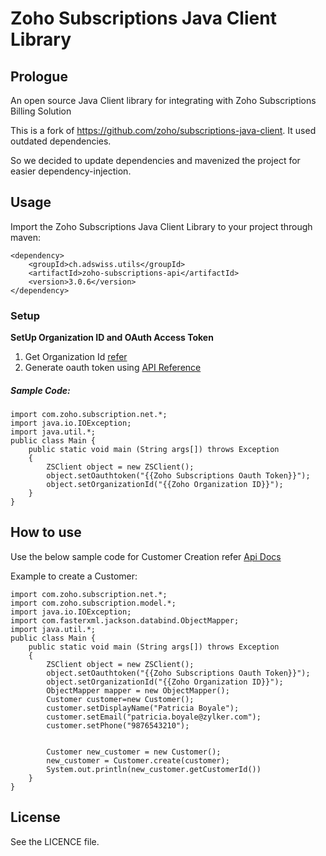 # Zoho Subscriptions Java Client Library

## Prologue

An open source Java Client library for integrating with Zoho Subscriptions Billing Solution

This is a fork of https://github.com/zoho/subscriptions-java-client. It used outdated dependencies.

So we decided to update dependencies and mavenized the project for easier dependency-injection.

## Usage
Import the Zoho Subscriptions Java Client Library to your project through maven:

    <dependency>
        <groupId>ch.adswiss.utils</groupId>
        <artifactId>zoho-subscriptions-api</artifactId>
        <version>3.0.6</version>
    </dependency>

### Setup


**SetUp Organization ID and OAuth Access Token**

1. Get Organization Id <a href="https://www.zohoapis.com/billing/v1/#organization-id">refer</a>
2. Generate oauth token using <a href="https://www.zohoapis.com/billing/v1/#oauth">API Reference</a>

##### Sample Code:

<pre><code>import com.zoho.subscription.net.*;
import java.io.IOException;
import java.util.*;
public class Main {
    public static void main (String args[]) throws Exception
    {
        ZSClient object = new ZSClient();
        object.setOauthtoken("{{Zoho Subscriptions Oauth Token}}");
        object.setOrganizationId("{{Zoho Organization ID}}");
    }
}</code></pre>

## How to use

Use the below sample code for Customer Creation refer <a href="https://www.zohoapis.com/billing/v1/#Customers_Create_a_customer">Api Docs</a>

Example to create a Customer:

<pre><code>import com.zoho.subscription.net.*;
import com.zoho.subscription.model.*;
import java.io.IOException;
import com.fasterxml.jackson.databind.ObjectMapper;
import java.util.*;
public class Main {
    public static void main (String args[]) throws Exception
    {
        ZSClient object = new ZSClient();
        object.setOauthtoken("{{Zoho Subscriptions Oauth Token}}");
        object.setOrganizationId("{{Zoho Organization ID}}");
        ObjectMapper mapper = new ObjectMapper();
        Customer customer=new Customer();
        customer.setDisplayName("Patricia Boyale");
        customer.setEmail("patricia.boyale@zylker.com");
        customer.setPhone("9876543210");
     

        Customer new_customer = new Customer();
        new_customer = Customer.create(customer);
        System.out.println(new_customer.getCustomerId())
    }
}
</code></pre>


## License

See the LICENCE file.
